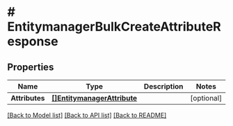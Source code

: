 # # EntitymanagerBulkCreateAttributeResponse


## Properties 


Name | Type | Description | Notes
------------ | ------------- | ------------- | -------------
**Attributes**| [**[]EntitymanagerAttribute**](EntitymanagerAttribute.md) |   | [optional]


[[Back to Model list]](../../README.md#models) [[Back to API list]](../../README.md#endpoints) [[Back to README]](../../README.md)

